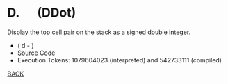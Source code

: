 # D. &emsp; (DDot)
Display the top cell pair on the stack as a signed double integer.
* ( d - )
* [Source Code](../words/double/DDot.cs)
* Execution Tokens: 1079604023 (interpreted) and 542733111 (compiled)


[BACK](builtins.md#DDot)
